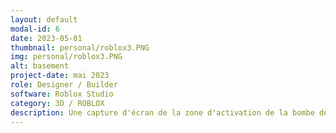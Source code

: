 ```yaml
---
layout: default
modal-id: 6
date: 2023-05-01
thumbnail: personal/roblox3.PNG
img: personal/roblox3.PNG
alt: basement
project-date: mai 2023
role: Designer / Builder
software: Roblox Studio
category: 3D / ROBLOX
description: Une capture d'écran de la zone d'activation de la bombe de l'expérience "SCP; Facility Breach" sur ROBLOX que j'ai modélisé et animé pour.
---
```

